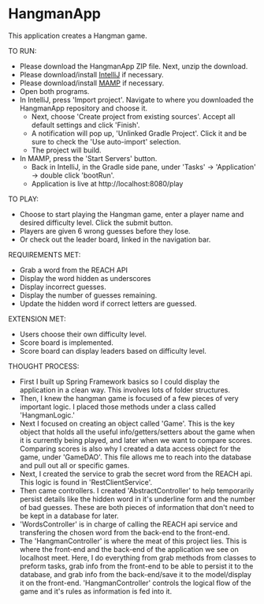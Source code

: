 # HangmanApp

This application creates a Hangman game.

TO RUN:
- Please download the HangmanApp ZIP file. Next, unzip the download.
- Please download/install [IntelliJ](https://www.jetbrains.com/idea/download/) if necessary.
- Please download/install [MAMP](https://www.mamp.info/en/downloads/) if necessary.
- Open both programs.
- In IntelliJ, press 'Import project'. Navigate to where you downloaded the HangmanApp repository and choose it.
  - Next, choose 'Create project from existing sources'. Accept all default settings and click 'Finish'.
  - A notification will pop up, 'Unlinked Gradle Project'. Click it and be sure to check the 'Use auto-import' selection.
  - The project will build. 
- In MAMP, press the 'Start Servers' button.
  - Back in IntelliJ, in the Gradle side pane, under 'Tasks' -> 'Application' -> double click 'bootRun'.
  - Application is live at http://localhost:8080/play

TO PLAY:
- Choose to start playing the Hangman game, enter a player name and desired difficulty level. Click the submit button.
- Players are given 6 wrong guesses before they lose.
- Or check out the leader board, linked in the navigation bar.

REQUIREMENTS MET:
- Grab a word from the REACH API
- Display the word hidden as underscores
- Display incorrect guesses.
- Display the number of guesses remaining.
- Update the hidden word if correct letters are guessed.

EXTENSION MET:
- Users choose their own difficulty level.
- Score board is implemented.
- Score board can display leaders based on difficulty level.


THOUGHT PROCESS:
- First I built up Spring Framework basics so I could display the application in a clean way. This involves lots of folder structures.
- Then, I knew the hangman game is focused of a few pieces of very important logic. I placed those methods under a class called 'HangmanLogic.'
- Next I focused on creating an object called 'Game'. This is the key object that holds all the useful info/getters/setters about the game when it is currently being played, and later when we want to compare scores. Comparing scores is also why I created a data access object for the game, under 'GameDAO'. This file allows me to reach into the database and pull out all or specific games.
- Next, I created the service to grab the secret word from the REACH api. This logic is found in 'RestClientService'.
- Then came controllers. I created 'AbstractController' to help temporarily persist details like the hidden word in it's underline form and the number of bad guesses. These are both pieces of information that don't need to be kept in a database for later. 
- 'WordsController' is in charge of calling the REACH api service and transfering the chosen word from the back-end to the front-end.
- The 'HangmanController' is where the meat of this project lies. This is where the front-end and the back-end of the application we see on localhost meet. Here, I do everything from grab methods from classes to preform tasks, grab info from the front-end to be able to persist it to the database, and grab info from the back-end/save it to the model/display it on the front-end. 'HangmanController' controls the logical flow of the game and it's rules as information is fed into it.



